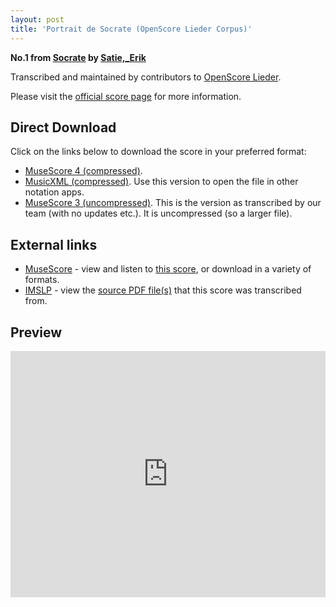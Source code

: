 ```yaml
---
layout: post
title: 'Portrait de Socrate (OpenScore Lieder Corpus)'
---
```


__No.1 from [Socrate](https://fourscoreandmore.org/openscore/lieder/Satie,_Erik/Socrate/) by [Satie,_Erik](https://fourscoreandmore.org/openscore/lieder/Satie,_Erik)__

Transcribed and maintained by contributors to [OpenScore Lieder].

Please visit the [official score page] for more information.

[official score page]: https://musescore.com/openscore-lieder-corpus/scores/6481218
[OpenScore Lieder]: https://musescore.com/openscore-lieder-corpus

## Direct Download

Click on the links below to download the score in your preferred format:
- [MuseScore 4 (compressed)](https://github.com/openscore/lieder/blob/main/scores/Satie,_Erik/Socrate/1_Portrait_de_Socrate/lc6481218.mscz?raw=true).
- [MusicXML (compressed)](https://github.com/openscore/lieder/blob/main/scores/Satie,_Erik/Socrate/1_Portrait_de_Socrate/lc6481218.mxl?raw=true). Use this version to open the file in other notation apps.
- [MuseScore 3 (uncompressed)](https://github.com/openscore/lieder/blob/main/scores/Satie,_Erik/Socrate/1_Portrait_de_Socrate/lc6481218.mscx?raw=true). This is the version as transcribed by our team (with no updates etc.). It is uncompressed (so a larger file).

## External links

- [MuseScore] - view and listen to [this score][MuseScore], or download in a variety of formats.
- [IMSLP] - view the [source PDF file(s)][IMSLP] that this score was transcribed from.

[MuseScore]: https://musescore.com/score/6481218
[IMSLP]: https://imslp.org/wiki/Special:ReverseLookup/15779

## Preview

<iframe width="100%" height="394" src="https://musescore.com/openscore-lieder-corpus/scores/6481218/embed" frameborder="0" allowfullscreen allow="autoplay; fullscreen"></iframe>
